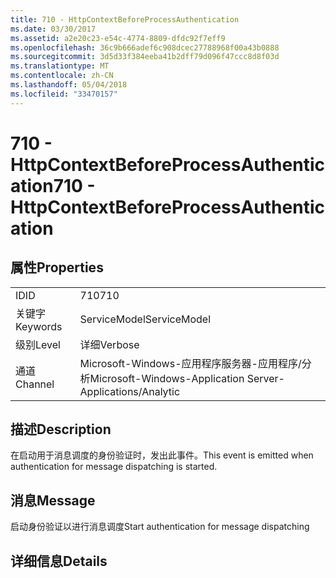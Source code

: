 ```yaml
---
title: 710 - HttpContextBeforeProcessAuthentication
ms.date: 03/30/2017
ms.assetid: a2e20c23-e54c-4774-8809-dfdc92f7eff9
ms.openlocfilehash: 36c9b666adef6c908dcec27788968f00a43b0888
ms.sourcegitcommit: 3d5d33f384eeba41b2dff79d096f47ccc8d8f03d
ms.translationtype: MT
ms.contentlocale: zh-CN
ms.lasthandoff: 05/04/2018
ms.locfileid: "33470157"
---
```

# <a name="710---httpcontextbeforeprocessauthentication"></a><span data-ttu-id="b9be5-102">710 - HttpContextBeforeProcessAuthentication</span><span class="sxs-lookup"><span data-stu-id="b9be5-102">710 - HttpContextBeforeProcessAuthentication</span></span>
## <a name="properties"></a><span data-ttu-id="b9be5-103">属性</span><span class="sxs-lookup"><span data-stu-id="b9be5-103">Properties</span></span>  
  
|||  
|-|-|  
|<span data-ttu-id="b9be5-104">ID</span><span class="sxs-lookup"><span data-stu-id="b9be5-104">ID</span></span>|<span data-ttu-id="b9be5-105">710</span><span class="sxs-lookup"><span data-stu-id="b9be5-105">710</span></span>|  
|<span data-ttu-id="b9be5-106">关键字</span><span class="sxs-lookup"><span data-stu-id="b9be5-106">Keywords</span></span>|<span data-ttu-id="b9be5-107">ServiceModel</span><span class="sxs-lookup"><span data-stu-id="b9be5-107">ServiceModel</span></span>|  
|<span data-ttu-id="b9be5-108">级别</span><span class="sxs-lookup"><span data-stu-id="b9be5-108">Level</span></span>|<span data-ttu-id="b9be5-109">详细</span><span class="sxs-lookup"><span data-stu-id="b9be5-109">Verbose</span></span>|  
|<span data-ttu-id="b9be5-110">通道</span><span class="sxs-lookup"><span data-stu-id="b9be5-110">Channel</span></span>|<span data-ttu-id="b9be5-111">Microsoft-Windows-应用程序服务器-应用程序/分析</span><span class="sxs-lookup"><span data-stu-id="b9be5-111">Microsoft-Windows-Application Server-Applications/Analytic</span></span>|  
  
## <a name="description"></a><span data-ttu-id="b9be5-112">描述</span><span class="sxs-lookup"><span data-stu-id="b9be5-112">Description</span></span>  
 <span data-ttu-id="b9be5-113">在启动用于消息调度的身份验证时，发出此事件。</span><span class="sxs-lookup"><span data-stu-id="b9be5-113">This event is emitted when authentication for message dispatching is started.</span></span>  
  
## <a name="message"></a><span data-ttu-id="b9be5-114">消息</span><span class="sxs-lookup"><span data-stu-id="b9be5-114">Message</span></span>  
 <span data-ttu-id="b9be5-115">启动身份验证以进行消息调度</span><span class="sxs-lookup"><span data-stu-id="b9be5-115">Start authentication for message dispatching</span></span>  
  
## <a name="details"></a><span data-ttu-id="b9be5-116">详细信息</span><span class="sxs-lookup"><span data-stu-id="b9be5-116">Details</span></span>
